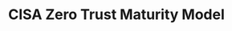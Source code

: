 ---
title: CISA Zero Trust Maturity Model
year:
description: This document supports CISA’s programs and capabilities within a rapidly evolving environment and technology landscape by focusing on modernization efforts related to zero trust. 
doc-link: itvmo.gsa.gov/assets/files/tlr/how-much-agency-bic-contracts.pdf
content_tags:
type: pdf
filters: cybersecurity na-branded-offering for-info-security-officials
---